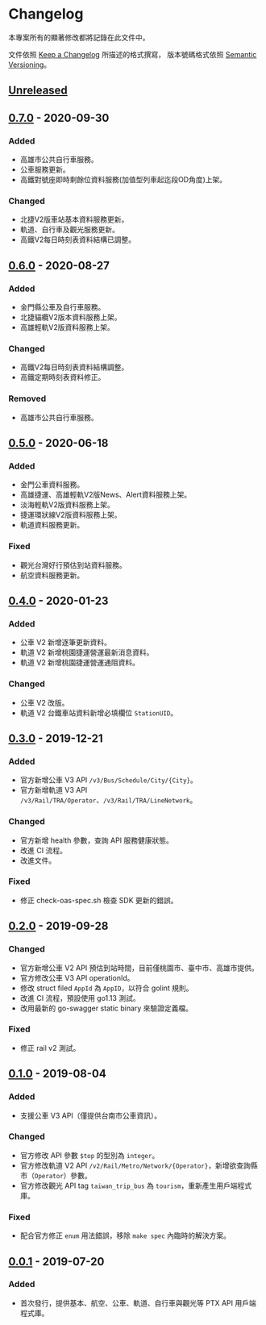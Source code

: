 # Changelog
本專案所有的顯著修改都將記錄在此文件中。

文件依照 [Keep a Changelog](https://keepachangelog.com/en/1.0.0/) 所描述的格式撰寫，
版本號碼格式依照 [Semantic Versioning](https://semver.org/spec/v2.0.0.html)。

## [Unreleased]

## [0.7.0] - 2020-09-30

### Added
- 高雄市公共自行車服務。
- 公車服務更新。
- 高鐵對號座即時剩餘位資料服務(加值型列車起迄段OD角度)上架。

### Changed
- 北捷V2版車站基本資料服務更新。
- 軌道、自行車及觀光服務更新。
- 高鐵V2每日時刻表資料結構已調整。

## [0.6.0] - 2020-08-27

### Added
- 金門縣公車及自行車服務。
- 北捷貓纜V2版本資料服務上架。
- 高雄輕軌V2版資料服務上架。

### Changed
- 高鐵V2每日時刻表資料結構調整。
- 高鐵定期時刻表資料修正。

### Removed
- 高雄市公共自行車服務。

## [0.5.0] - 2020-06-18

### Added
- 金門公車資料服務。
- 高雄捷運、高雄輕軌V2版News、Alert資料服務上架。
- 淡海輕軌V2版資料服務上架。
- 捷運環狀線V2版資料服務上架。
- 軌道資料服務更新。

### Fixed
- 觀光台灣好行預估到站資料服務。
- 航空資料服務更新。

## [0.4.0] - 2020-01-23

### Added
- 公車 V2 新增逐筆更新資料。
- 軌道 V2 新增桃園捷運營運最新消息資料。
- 軌道 V2 新增桃園捷運營運通阻資料。

### Changed
- 公車 V2 改版。
- 軌道 V2 台鐵車站資料新增必填欄位 `StationUID`。

## [0.3.0] - 2019-12-21

### Added
- 官方新增公車 V3 API `/v3/Bus/Schedule/City/{City}`。
- 官方新增軌道 V3 API `/v3/Rail/TRA/Operator`、`/v3/Rail/TRA/LineNetwork`。

### Changed
- 官方新增 health 參數，查詢 API 服務健康狀態。
- 改進 CI 流程。
- 改進文件。

### Fixed
- 修正 check-oas-spec.sh 檢查 SDK 更新的錯誤。

## [0.2.0] - 2019-09-28

### Changed
- 官方新增公車 V2 API 預估到站時間，目前僅桃園市、臺中市、高雄市提供。
- 官方修改公車 V3 API operationId。
- 修改 struct filed `AppId` 為 `AppID`，以符合 golint 規則。
- 改進 CI 流程，預設使用 go1.13 測試。
- 改用最新的 go-swagger static binary 來驗證定義檔。

### Fixed
- 修正 rail v2 測試。

## [0.1.0] - 2019-08-04

### Added
- 支援公車 V3 API（僅提供台南市公車資訊）。

### Changed
- 官方修改 API 參數 `$top` 的型別為 `integer`。
- 官方修改軌道 V2 API `/v2/Rail/Metro/Network/{Operator}`，新增欲查詢縣市（`Operator`）參數。
- 官方修改觀光 API tag `taiwan_trip_bus` 為 `tourism`，重新產生用戶端程式庫。

### Fixed
- 配合官方修正 `enum` 用法錯誤，移除 `make spec` 內臨時的解決方案。

## [0.0.1] - 2019-07-20

### Added
- 首次發行，提供基本、航空、公車、軌道、自行車與觀光等 PTX API 用戶端程式庫。

[Unreleased]: https://github.com/minchao/go-ptx/compare/v0.7.0...HEAD
[0.7.0]: https://github.com/minchao/go-ptx/compare/v0.6.0...v0.7.0
[0.6.0]: https://github.com/minchao/go-ptx/compare/v0.5.0...v0.6.0
[0.5.0]: https://github.com/minchao/go-ptx/compare/v0.4.0...v0.5.0
[0.4.0]: https://github.com/minchao/go-ptx/compare/v0.3.0...v0.4.0
[0.3.0]: https://github.com/minchao/go-ptx/compare/v0.2.0...v0.3.0
[0.2.0]: https://github.com/minchao/go-ptx/compare/v0.1.0...v0.2.0
[0.1.0]: https://github.com/minchao/go-ptx/compare/v0.0.1...v0.1.0
[0.0.1]: https://github.com/minchao/go-ptx/commits/v0.0.1
